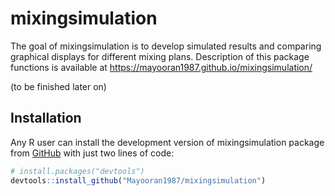
# mixingsimulation

The goal of mixingsimulation is to develop simulated results and comparing graphical displays for different mixing plans. Description of this package functions is available at https://mayooran1987.github.io/mixingsimulation/ 

(to be finished later on)

## Installation

Any R user can install the development version of mixingsimulation package
from [GitHub](https://github.com/) with just two lines of code:

``` r
# install.packages("devtools")
devtools::install_github("Mayooran1987/mixingsimulation")
```
